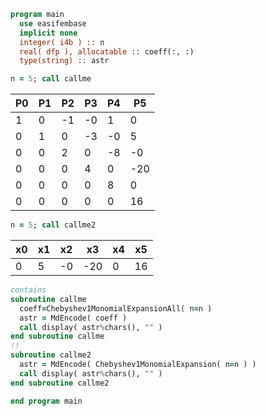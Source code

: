 ```fortran
program main
  use easifembase
  implicit none
  integer( i4b ) :: n
  real( dfp ), allocatable :: coeff(:, :)
  type(string) :: astr
```

```fortran title "Chebyshev1MonomialExpansionAll"
n = 5; call callme
```

| P0 | P1 | P2 | P3 | P4 | P5  |
| -- | -- | -- | -- | -- | --- |
| 1  | 0  | -1 | -0 | 1  | 0   |
| 0  | 1  | 0  | -3 | -0 | 5   |
| 0  | 0  | 2  | 0  | -8 | -0  |
| 0  | 0  | 0  | 4  | 0  | -20 |
| 0  | 0  | 0  | 0  | 8  | 0   |
| 0  | 0  | 0  | 0  | 0  | 16  |

```fortran title "Chebyshev1MonomialExpansion"
n = 5; call callme2
```

| x0 | x1 | x2 | x3  | x4 | x5 |
| -- | -- | -- | --- | -- | -- |
| 0  | 5  | -0 | -20 | 0  | 16 |

```fortran
contains
subroutine callme
  coeff=Chebyshev1MonomialExpansionAll( n=n )
  astr = MdEncode( coeff )
  call display( astr%chars(), "" )
end subroutine callme
!!
subroutine callme2
  astr = MdEncode( Chebyshev1MonomialExpansion( n=n ) )
  call display( astr%chars(), "" )
end subroutine callme2
```

```fortran
end program main
```
